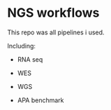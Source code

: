 # NGS workflows

This repo was all pipelines i used.

Including:

- RNA seq
 
- WES

- WGS

- APA benchmark
